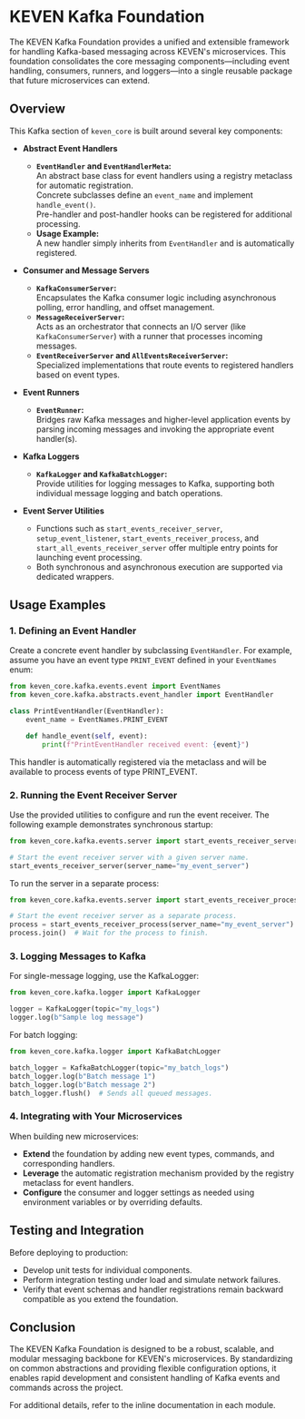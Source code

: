 # KEVEN Kafka Foundation

The KEVEN Kafka Foundation provides a unified and extensible framework for handling Kafka-based messaging across KEVEN's microservices. This foundation consolidates the core messaging components—including event handling, consumers, runners, and loggers—into a single reusable package that future microservices can extend.

## Overview

This Kafka section of `keven_core` is built around several key components:

- **Abstract Event Handlers**  
  - **`EventHandler` and `EventHandlerMeta`:**  
    An abstract base class for event handlers using a registry metaclass for automatic registration.  
    Concrete subclasses define an `event_name` and implement `handle_event()`.  
    Pre-handler and post-handler hooks can be registered for additional processing.
  - **Usage Example:**  
    A new handler simply inherits from `EventHandler` and is automatically registered.
  
- **Consumer and Message Servers**  
  - **`KafkaConsumerServer`:**  
    Encapsulates the Kafka consumer logic including asynchronous polling, error handling, and offset management.
  - **`MessageReceiverServer`:**  
    Acts as an orchestrator that connects an I/O server (like `KafkaConsumerServer`) with a runner that processes incoming messages.
  - **`EventReceiverServer` and `AllEventsReceiverServer`:**  
    Specialized implementations that route events to registered handlers based on event types.

- **Event Runners**  
  - **`EventRunner`:**  
    Bridges raw Kafka messages and higher-level application events by parsing incoming messages and invoking the appropriate event handler(s).

- **Kafka Loggers**  
  - **`KafkaLogger` and `KafkaBatchLogger`:**  
    Provide utilities for logging messages to Kafka, supporting both individual message logging and batch operations.

- **Event Server Utilities**  
  - Functions such as `start_events_receiver_server`, `setup_event_listener`, `start_events_receiver_process`, and `start_all_events_receiver_server` offer multiple entry points for launching event processing.  
  - Both synchronous and asynchronous execution are supported via dedicated wrappers.

## Usage Examples

### 1. Defining an Event Handler

Create a concrete event handler by subclassing `EventHandler`. For example, assume you have an event type `PRINT_EVENT` defined in your `EventNames` enum:

```python
from keven_core.kafka.events.event import EventNames
from keven_core.kafka.abstracts.event_handler import EventHandler

class PrintEventHandler(EventHandler):
    event_name = EventNames.PRINT_EVENT

    def handle_event(self, event):
        print(f"PrintEventHandler received event: {event}")
```
This handler is automatically registered via the metaclass and will be available to process events of type PRINT_EVENT.

### 2. Running the Event Receiver Server
Use the provided utilities to configure and run the event receiver. The following example demonstrates synchronous startup:

```python
from keven_core.kafka.events.server import start_events_receiver_server

# Start the event receiver server with a given server name.
start_events_receiver_server(server_name="my_event_server")
```
To run the server in a separate process:
```python
from keven_core.kafka.events.server import start_events_receiver_process

# Start the event receiver server as a separate process.
process = start_events_receiver_process(server_name="my_event_server")
process.join()  # Wait for the process to finish.
```

### 3. Logging Messages to Kafka
For single-message logging, use the KafkaLogger:
```python
from keven_core.kafka.logger import KafkaLogger

logger = KafkaLogger(topic="my_logs")
logger.log(b"Sample log message")
```
For batch logging:
```python
from keven_core.kafka.logger import KafkaBatchLogger

batch_logger = KafkaBatchLogger(topic="my_batch_logs")
batch_logger.log(b"Batch message 1")
batch_logger.log(b"Batch message 2")
batch_logger.flush()  # Sends all queued messages.
```
### 4. Integrating with Your Microservices
When building new microservices:

  - **Extend** the foundation by adding new event types, commands, and corresponding handlers.
  - **Leverage** the automatic registration mechanism provided by the registry metaclass for event handlers.
  - **Configure** the consumer and logger settings as needed using environment variables or by overriding defaults.
## Testing and Integration
Before deploying to production:

  - Develop unit tests for individual components.
  - Perform integration testing under load and simulate network failures.
  - Verify that event schemas and handler registrations remain backward compatible as you extend the foundation.

## Conclusion
The KEVEN Kafka Foundation is designed to be a robust, scalable, and modular messaging backbone for KEVEN's microservices. By standardizing on common abstractions and providing flexible configuration options, it enables rapid development and consistent handling of Kafka events and commands across the project.

For additional details, refer to the inline documentation in each module.

